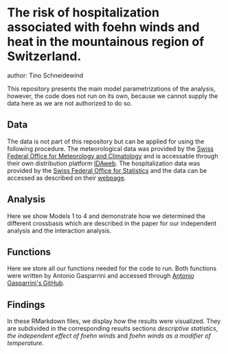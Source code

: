# The risk of hospitalization associated with foehn winds and heat in the mountainous region of Switzerland.
author: Tino Schneidewind

This repository presents the main model parametrizations of the analysis, however, the code does not run on its own, because we cannot supply the data here as we are not authorized to do so. 

## Data
The data is not part of this repository but can be applied for using the following procedure. The meteorological data was provided by the [Swiss Federal Office for Meteorology and Climatology](https://www.meteoschweiz.admin.ch/#tab=forecast-map) and is accessable through their own distribution platform [IDAweb](https://www.meteoschweiz.admin.ch/service-und-publikationen/service/wetter-und-klimaprodukte/datenportal-fuer-lehre-und-forschung.html). The hospitalization data was provided by the [Swiss Federal Office for Statistics](https://www.bfs.admin.ch/bfs/de/home.html) and the data can be accessed as described on their [webpage](https://www.bfs.admin.ch/bfs/de/home/statistiken/gesundheit/erhebungen/ms.html).

## Analysis 
Here we show Models 1 to 4 and demonstrate how we determined the different crossbasis which are described in the paper for our independent analysis and the interaction analysis. 

## Functions
Here we store all our functions needed for the code to run. Both functions were written by Antonio Gasparrini and accessed through [Antonio Gasparrini's GitHub](https://github.com/gasparrini).

## Findings
In these RMarkdown files, we display how the results were visualized. They are subdivided in the corresponding results sections *descriptive statistics*, *the independent effect of foehn winds* and *foehn winds as a modifier of temperature*.
